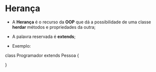 # Herança

-   A **Herança** é o recurso da **OOP** que dá a possibilidade de uma classe **herdar** métodos e propriedades da outra;

-   A palavra reservada é **extends**;

-   Exemplo:

class Programador extends Pessoa {

}

